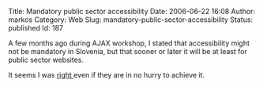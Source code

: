 Title: Mandatory public sector accessibility
Date: 2006-06-22 16:08
Author: markos
Category: Web
Slug: mandatory-public-sector-accessibility
Status: published
Id: 187

<html>
 <body>
  <div>
   <p>
    A few months ago during AJAX workshop, I stated that accessibility might not be mandatory in Slovenia, but that sooner or later it will be at least for public sector websites.
   </p>
   <p>
    It seems I was
    <a href="http://www.456bereastreet.com/archive/200606/web_accessibility_to_become_mandatory_in_europe/">
     right
    </a>
    even if they are in no hurry to achieve it.
   </p>
  </div>
 </body>
</html>